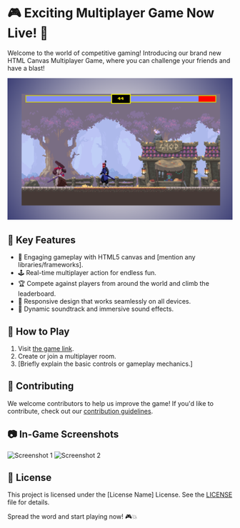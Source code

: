 # 🎮 Exciting Multiplayer Game Now Live! 🚀

Welcome to the world of competitive gaming! Introducing our brand new HTML Canvas Multiplayer Game, where you can challenge your friends and have a blast!

![Gameplay Screenshot](canvas-game-3.png)

## 🌟 Key Features

- 🎉 Engaging gameplay with HTML5 canvas and [mention any libraries/frameworks].
- 🕹️ Real-time multiplayer action for endless fun.
- 🏆 Compete against players from around the world and climb the leaderboard.
- 🚀 Responsive design that works seamlessly on all devices.
- 🎵 Dynamic soundtrack and immersive sound effects.

## 🎯 How to Play

1. Visit [the game link](https://your-game-url-on-netlify.com).
2. Create or join a multiplayer room.
3. [Briefly explain the basic controls or gameplay mechanics.]

## 🤝 Contributing

We welcome contributors to help us improve the game! If you'd like to contribute, check out our [contribution guidelines](CONTRIBUTING.md).

## 📷 In-Game Screenshots

![Screenshot 1](screenshots/screenshot1.png)
![Screenshot 2](screenshots/screenshot2.png)

## 📝 License

This project is licensed under the [License Name] License. See the [LICENSE](LICENSE) file for details.

Spread the word and start playing now! 🎮💥
